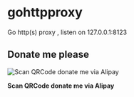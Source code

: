 # gohttpproxy

Go http(s) proxy , listen on 127.0.0.1:8123

## Donate me please

![Scan QRCode donate me via Alipay](https://www.netroby.com/images/alipayme.jpg)

**Scan QRCode donate me via Alipay**
